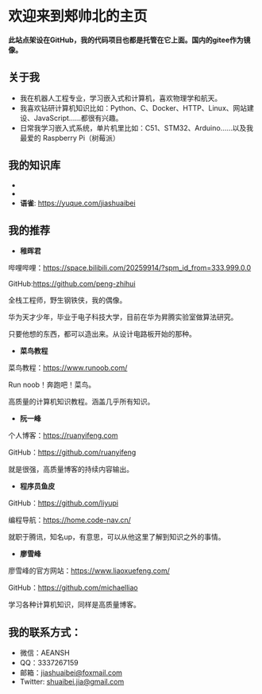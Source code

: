# 欢迎来到郏帅北的主页
**此站点架设在GitHub，我的代码项目也都是托管在它上面。国内的gitee作为镜像。**
## 关于我
- 我在机器人工程专业，学习嵌入式和计算机，喜欢物理学和航天。
- 我喜欢钻研计算机知识比如：Python、C、Docker、HTTP、Linux、网站建设、JavaScript……都很有兴趣。
- 日常我学习嵌入式系统，单片机里比如：C51、STM32、Arduino……以及我最爱的 Raspberry Pi（树莓派）
## 我的知识库
- [GitHub]: https://github.com/jiashuaibei
- [Gitee]: https://gitee.com/jiashuaibei
- **语雀**: https://yuque.com/jiashuaibei
## 我的推荐

- **稚晖君**

哔哩哔哩：https://space.bilibili.com/20259914/?spm_id_from=333.999.0.0

GitHub:https://github.com/peng-zhihui

全栈工程师，野生钢铁侠，我的偶像。

华为天才少年，毕业于电子科技大学，目前在华为昇腾实验室做算法研究。

只要他想的东西，都可以造出来。从设计电路板开始的那种。

- **菜鸟教程**

菜鸟教程：https://www.runoob.com/

Run noob！奔跑吧！菜鸟。

高质量的计算机知识教程。涵盖几乎所有知识。

- **阮一峰**

个人博客：https://ruanyifeng.com

GitHub：https://github.com/ruanyifeng

就是很强，高质量博客的持续内容输出。

- **程序员鱼皮**

GitHub：https://github.com/liyupi

编程导航：https://home.code-nav.cn/

就职于腾讯，知名up，有意思，可以从他这里了解到知识之外的事情。

- **廖雪峰**

廖雪峰的官方网站：https://www.liaoxuefeng.com/

GitHub：https://github.com/michaelliao

学习各种计算机知识，同样是高质量博客。

## 我的联系方式：

- 微信：AEANSH
- QQ：3337267159
- 邮箱：jiashuaibei@foxmail.com
- Twitter: shuaibei.jia@gmail.com
